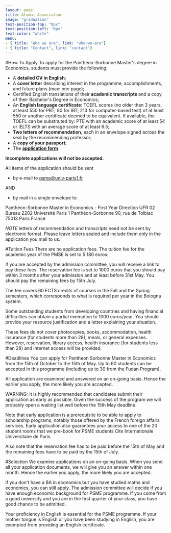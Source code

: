 ```yaml
---
layout: page
title: Alumni Association
image: "graduation"
text-position-top: "0px"
text-position-left: "0px"
text-color: "white"
menu:
- { title: "Who we are", link: "who-we-are"}
- { title: "Contact", link: "contact"}
---
```



#How To Apply<a class="anchor" id="how-to-apply"></a>
To apply for the Panthéon-Sorbonne Master's degree in Economics, students must provide the following:

- A **detailed CV in English**;
- A **cover letter** describing interest in the programme, accomplishments, and future plans (max: one page);
- Certified English translations of their **academic transcripts** and a copy of their Bachelor's Degree in Economics;
- An **English language certificate**: TOEFL scores (no older than 3 years, at least 550 for PBT; 80 for IBT; 213 for computer-based test) of at least 550 or another certificate deemed to be equivalent. If available, the TOEFL can be substituted by: PTE with an academic score of at least 54 or IELTS with an average score of at least 6.5;
- **Two letters of recommendation**, each in an envelope signed across the seal by the recommending professor;
- A **copy of your passport**;
- The **[application form](http://www.univ-paris1.fr/fileadmin/diplome_02U1/images/Application_PSME1314.rtf)**

**Incomplete applications will not be accepted.**

All items of the application should be sent 

- by e-mail to psme@univ-paris1.fr 

AND

- by mail in a single envelope to:

Panthéon-Sorbonne Master in Economics - First Year Direction UFR 02 Bureau 2202
Université Paris 1 Panthéon-Sorbonne
90, rue de Tolbiac
75013 Paris
France 

*NOTE* letters of recommendation and transcripts need not be sent by electronic format.  Please leave letters sealed and include them only in the application you mail to us.



#Tuition Fees<a class="anchor" id="tuition-fees"></a>
There are no application fees.
The tuition fee for the academic year of the PMSE is set to 5 180 euros:

If you are accepted by the admission committee, you will receive a link to pay these fees. The reservation fee is set to 1000 euros that you should pay within 3 months after your admission and at least before 31st May. You should pay the remaining fees by 15th July.

The fee covers 60 ECTS credits of courses in the Fall and the Spring semesters, which corresponds to what is required per year in the Bologna system.

Some outstanding students from developing countries and having financial difficulties can obtain a partial exemption to  1000 euros/year. You should provide your resource justification and a letter explaining your situation.

These fees do not cover photocopies, books, accommodation, health insurance (for students more than 28), meals, or general expenses. However,  reservation, library access, health insurance (for students less than 28) and internet access will be provided.


#Deadlines<a class="anchor" id="deadlines"></a>
You can apply for Pantheon Sorbonne Master in Economics from the 15th of October to the 15th of May. Up to 60 students can be accepted in this programme (including up to 30 from the Fudan Program).
 
All application are examined and answered on an on-going basis. Hence the earlier you apply, the more likely you are accepted.
 
WARNING:  It is highly recommended that candidates submit their application as early as possible. Given the success of the program we will probably open a waiting list well before the 15th May deadline.
 
Note that early application is a prerequisite to be able to apply to scholarship programs, notably those offered by the French foreign affairs services. 
Early application also guarantees your access to one of the 20 student rooms that we pre-book for PSME students Cite Internationale Universitaire de Paris.
 
Also note that the reservation fee has to be paid before the 15th of May and the remaining fees have to be paid by the 15th of July.


#Selection<a class="anchor" id="selection"></a>
We examine applications on an on-going basis. When you send all your application documents, we will give you an answer within one month. Hence the earlier you apply, the more likely you are accepted.

If you don't have a BA in economics but you have studied maths and economics, you can still apply. The admission committee will decide if you have enough economic background for PSME programme. If you come from a good university and you are in the first quarter of your class, you have good chance to be admitted.

Your proficiency in English is essential for the PSME programme. If your mother tongue is English or you have been studying in English, you are exempted from providing an English certificate.